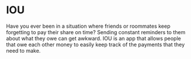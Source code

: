 # IOU
Have you ever been in a situation where friends or roommates keep forgetting to pay their share on time? Sending constant reminders to them about what they owe can get awkward. IOU is an app that allows people that owe each other money to easily keep track of the payments that they need to make.
